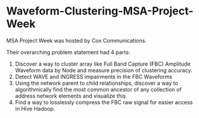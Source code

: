 # Waveform-Clustering-MSA-Project-Week

MSA Project Week was hosted by Cox Communications.

Their overarching problem statement had 4 parts:
1. Discover a way to cluster array like Full Band Capture (FBC) Amplitude Waveform data by Node and measure precision of clustering accuracy.
2. Detect WAVE and INGRESS impairments in the FBC Waveforms
3. Using the network parent to child relationships, discover a way to algorithmically find the most common ancestor of any collection of address network elements and visualize this. 
4. Find a way to losslessly compress the FBC raw signal for easier access in Hive Hadoop.
